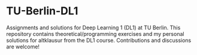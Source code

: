 # TU-Berlin-DL1
Assignments and solutions for Deep Learning 1 (DL1) at TU Berlin. This repository contains theoretical/programming exercises and my personal solutions for altklausur from the DL1 course. Contributions and discussions are welcome!  
